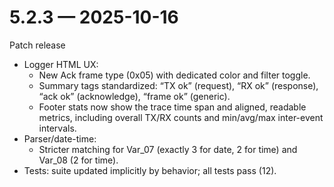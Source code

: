 # 5.2.3 — 2025-10-16

Patch release

- Logger HTML UX:
  - New Ack frame type (0x05) with dedicated color and filter toggle.
  - Summary tags standardized: “TX ok” (request), “RX ok” (response), “ack ok” (acknowledge), “frame ok” (generic).
  - Footer stats now show the trace time span and aligned, readable metrics, including overall TX/RX counts and min/avg/max inter-event intervals.
- Parser/date-time:
  - Stricter matching for Var_07 (exactly 3 for date, 2 for time) and Var_08 (2 for time).
- Tests: suite updated implicitly by behavior; all tests pass (12).
